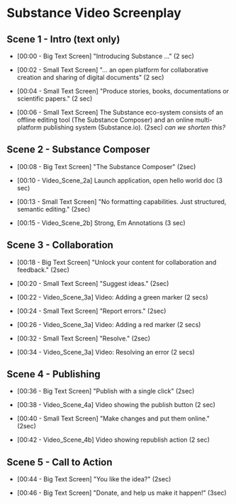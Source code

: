 # Substance Video Screenplay

## Scene 1 - Intro (text only)

* [00:00 - Big Text Screen] "Introducing Substance ..." (2 sec)

* [00:02 - Small Text Screen] "... an open platform for collaborative creation and sharing of digital documents" (2 sec)

* [00:04 - Small Text Screen] "Produce stories, books, documentations or scientific papers." (2 sec)

* [00:06 - Small Text Screen] The Substance eco-system consists of an offline editing tool (The Substance Composer) and an online multi-platform publishing system (Substance.io). (2sec)  *can we shorten this?*

## Scene 2 - Substance Composer

* [00:08 - Big Text Screen] "The Substance Composer" (2sec)

* [00:10 - Video_Scene_2a] Launch application, open hello world doc (3 sec)

* [00:13 - Small Text Screen] "No formatting capabilities. Just structured, semantic editing." (2sec)

* [00:15 - Video_Scene_2b] Strong, Em Annotations (3 sec)

## Scene 3 - Collaboration

* [00:18 - Big Text Screen] "Unlock your content for collaboration and feedback." (2sec)

* [00:20 - Small Text Screen] "Suggest ideas." (2sec)

* [00:22 - Video_Scene_3a] Video: Adding a green marker (2 secs)

* [00:24 - Small Text Screen] "Report errors." (2sec)

* [00:26 - Video_Scene_3a] Video: Adding a red marker (2 secs)

* [00:32 - Small Text Screen] "Resolve." (2sec)

* [00:34 - Video_Scene_3a] Video: Resolving an error (2 secs)


## Scene 4 - Publishing

* [00:36 - Big Text Screen] "Publish with a single click" (2sec)

* [00:38 - Video_Scene_4a] Video showing the publish button (2 sec)

* [00:40 - Small Text Screen] "Make changes and put them online." (2sec)

* [00:42 - Video_Scene_4b] Video showing republish action (2 sec)


## Scene 5 - Call to Action

* [00:44 - Big Text Screen] "You like the idea?" (2sec)

* [00:46 - Big Text Screen] "Donate, and help us make it happen!" (3sec)
